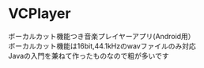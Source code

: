 # VCPlayer
ボーカルカット機能つき音楽プレイヤーアプリ(Android用）  
ボーカルカット機能は16bit,44.1kHzのwavファイルのみ対応  
Javaの入門を兼ねて作ったものなので粗が多いです  
